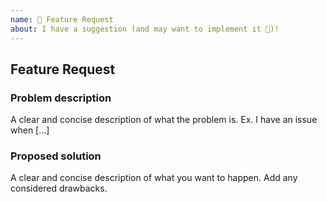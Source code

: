 ```yaml
---
name: 🚀 Feature Request
about: I have a suggestion (and may want to implement it 💪)!
---
```


## Feature Request

### Problem description

A clear and concise description of what the problem is. Ex. I have an issue when [...]

### Proposed solution

A clear and concise description of what you want to happen. Add any considered drawbacks.

